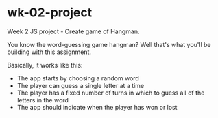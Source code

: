 # wk-02-project
Week 2 JS project - Create game of Hangman.

You know the word-guessing game hangman? Well that's what you'll be building with this assignment.

Basically, it works like this:

* The app starts by choosing a random word
* The player can guess a single letter at a time
* The player has a fixed number of turns in which to guess all of the letters in the word
* The app should indicate when the player has won or lost


